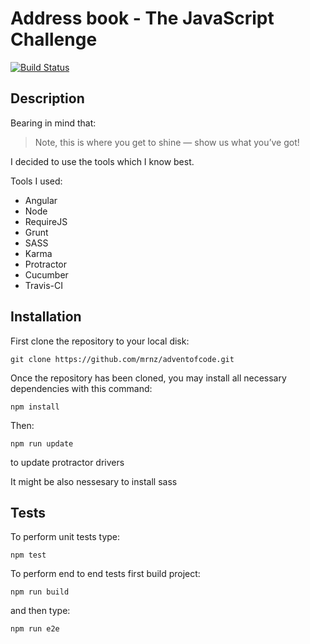 # Address book - The JavaScript Challenge

[![Build Status](https://img.shields.io/travis/mrnz/address-book.svg?maxAge=1&style=flat-square)](https://api.travis-ci.org/mrnz/address-book.svg?branch=master)

## Description

Bearing in mind that:  

> Note, this is where you get to shine — show us what you’ve got!

I decided to use the tools which I know best. 

Tools I used: 
* Angular
* Node
* RequireJS
* Grunt
* SASS
* Karma
* Protractor
* Cucumber
* Travis-CI

## Installation

First clone the repository to your local disk:

```git clone https://github.com/mrnz/adventofcode.git```

Once the repository has been cloned, you may install all necessary dependencies with this command:

``` npm install ```

Then: 

``` npm run update ```

to update protractor drivers

It might be also nessesary to install sass 

## Tests

To perform unit tests type: 

``` npm test ```

To perform end to end tests first build project: 

``` npm run build ```

and then type: 

``` npm run e2e ```